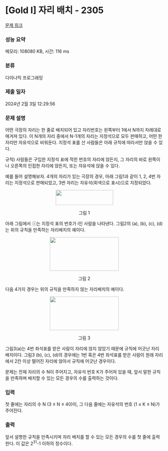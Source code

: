 # [Gold I] 자리 배치 - 2305 

[문제 링크](https://www.acmicpc.net/problem/2305) 

### 성능 요약

메모리: 108080 KB, 시간: 116 ms

### 분류

다이나믹 프로그래밍

### 제출 일자

2024년 2월 3일 12:29:56

### 문제 설명

<p>어떤 극장의 자리는 한 줄로 배치되어 있고 자리번호는 왼쪽부터 1에서 N까지 차례대로 매겨져 있다. 이 N개의 자리 중에서 N-1개의 자리는 지정석으로 모두 판매하고, 어떤 한 자리만 자유석으로 비워둔다. 지정석 표를 산 사람들은 아래 규칙에 따라서만 앉을 수 있다.</p>

<p>규칙) 사람들은 구입한 지정석 표에 적힌 번호의 자리에 앉든지, 그 자리의 바로 왼쪽이나 오른쪽의 인접한 자리에 앉든지,  또는 자유석에 앉을 수 있다.</p>

<p>예를 들어 설명해보자. 4개의 자리가 있는 극장의 경우, 아래 그림1과 같이 1, 2, 4번 자리는 지정석으로 판매되었고, 3번 자리는 자유석(회색으로 표시)으로 지정되었다.</p>

<p style="text-align: center;"><img alt="" src="https://upload.acmicpc.net/b5b87c91-9c52-413e-b4f3-e72a688f4e98/-/preview/" style="width: 183px; height: 48px;"></p>

<p style="text-align: center;">그림 1</p>

<p>아래 그림에서 ⓘ는 지정석 표의 번호가 i인 사람을 나타낸다. 그림2의 (a), (b), (c), (d)는 위의 규칙을 만족하는 자리배치의 예이다.</p>

<p style="text-align: center;"><img alt="" src="https://upload.acmicpc.net/f6e5ed4e-67c0-4c04-8ea7-9a4e67791df8/-/preview/" style="width: 220px; height: 107px;"></p>

<p style="text-align: center;">그림 2</p>

<p>다음 4가지 경우는 위의 규칙을 만족하지 않는 자리배치의 예이다.</p>

<p style="text-align: center;"><img alt="" src="https://upload.acmicpc.net/f8d07bd5-0c5e-4c09-b1ed-a170df963198/-/preview/" style="width: 220px; height: 107px;"></p>

<p style="text-align: center;">그림 3</p>

<p>그림3(a)는 4번 좌석표를 받은 사람이 자리에 앉지 않았기 때문에 규칙에 어긋난 자리배치이다. 그림3 (b), (c), (d)의 경우에는 1번 혹은 4번 좌석표를 받은 사람이 원래 자리에서 2칸 이상 떨어진 자리에 앉아서 규칙에 어긋난 경우이다.</p>

<p>문제는 전체 자리의 수 N이 주어지고, 자유석 번호 K가 주어져 있을 때, 앞서 말한 규칙을 만족하며 배치할 수 있는 모든 경우의 수를 출력하는 것이다.</p>

### 입력 

 <p>첫 줄에는 자리의 수 N (3 ≤ N ≤ 40)이, 그 다음 줄에는 자유석의 번호 (1 ≤ K ≤ N)가 주어진다.</p>

### 출력 

 <p>앞서 설명한 규칙을 만족시키며 자리 배치를 할 수 있는 모든 경우의 수를 첫 줄에 출력한다. 이 값은 2<sup>31</sup>-1 이하의 정수이다. </p>

